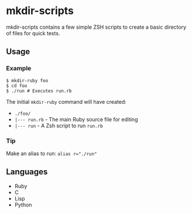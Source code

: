 # mkdir-scripts

mkdir-scripts contains a few simple ZSH scripts to create a basic directory of files for quick tests.

## Usage

### Example

```Shell
$ mkdir-ruby foo
$ cd foo
$ ./run # Executes run.rb
```

The initial `mkdir-ruby` command will have created:

* `./foo/`
* `|--- run.rb` - The main Ruby source file for editing
* `|--- run` - A Zsh script to run `run.rb`


### Tip

Make an alias to run: `alias r="./run"`

## Languages

* Ruby
* C
* Lisp
* Python

